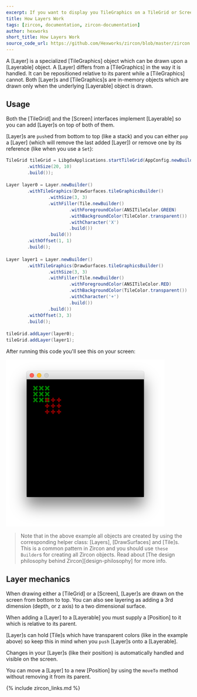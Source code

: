 ```yaml
---
excerpt: If you want to display you TileGraphics on a TileGrid or Screen while still being able to move it around, try Layers!
title: How Layers Work
tags: [zircon, documentation, zircon-documentation]
author: hexworks
short_title: How Layers Work
source_code_url: https://github.com/Hexworks/zircon/blob/master/zircon.jvm.examples/src/main/java/org/hexworks/zircon/examples/docs/UsingLayers.java
---
```


A [Layer] is a specialized [TileGraphics] object which can be drawn upon a [Layerable] object.
A [Layer] differs from a [TileGraphics] in the way it is handled.
It can be repositioned relative to its parent while a [TileGraphics] cannot.
Both [Layer]s and [TileGraphics]s are in-memory objects which are drawn only when the underlying [Layerable] object is drawn.

## Usage
Both the [TileGrid] and the [Screen] interfaces implement [Layerable] so you can add [Layer]s on top of both of them.

[Layer]s are `push`ed from bottom to top (like a stack) and you can either `pop` a [Layer] (which will remove the last added [Layer])
or remove one by its reference (like when you use a `Set`):

```java
TileGrid tileGrid = LibgdxApplications.startTileGrid(AppConfig.newBuilder()
        .withSize(20, 10)
        .build());

Layer layer0 = Layer.newBuilder()
        .withTileGraphics(DrawSurfaces.tileGraphicsBuilder()
                .withSize(3, 3)
                .withFiller(Tile.newBuilder()
                        .withForegroundColor(ANSITileColor.GREEN)
                        .withBackgroundColor(TileColor.transparent())
                        .withCharacter('X')
                        .build())
                .build())
        .withOffset(1, 1)
        .build();

Layer layer1 = Layer.newBuilder()
        .withTileGraphics(DrawSurfaces.tileGraphicsBuilder()
                .withSize(3, 3)
                .withFiller(Tile.newBuilder()
                        .withForegroundColor(ANSITileColor.RED)
                        .withBackgroundColor(TileColor.transparent())
                        .withCharacter('+')
                        .build())
                .build())
        .withOffset(3, 3)
        .build();

tileGrid.addLayer(layer0);
tileGrid.addLayer(layer1);

```

After running this code you'll see this on your screen:

![How Layers Work](/assets/img/how-layers-work.png)

> Note that in the above example all objects are created by using the corresponding helper class:
> [Layers], [DrawSurfaces] and [Tile]s. This is a common pattern in Zircon and you should
> use `these Builder`s for creating all Zircon objects. Read about [The design philosophy behind Zircon][design-philosophy] for more info.

## Layer mechanics

When drawing either a [TileGrid] or a [Screen], [Layer]s are drawn on the screen from bottom to top. You can
also see layering as adding a 3rd dimension (depth, or z axis) to a two dimensional surface.

When adding a [Layer] to a [Layerable] you must supply a [Position] to it which is relative to its parent.

[Layer]s can hold [Tile]s which have transparent colors (like in the example above) so keep this in mind
when you `push` [Layer]s onto a [Layerable].

Changes in your [Layer]s (like their position) is automatically handled and visible on the screen.

You can move a [Layer] to a new [Position] by using the `moveTo` method without removing it from its parent.

{% include zircon_links.md %}
